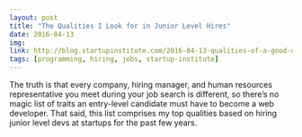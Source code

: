 ```yaml
---
layout: post
title: "The Qualities I Look for in Junior Level Hires"
date: 2016-04-13
img: 
link: http://blog.startupinstitute.com/2016-04-13-qualities-of-a-good-developer-karl-hughes/
tags: [programming, hiring, jobs, startup-institute]
---
```

The truth is that every company, hiring manager, and human resources representative you meet during your job search is different, so there’s no magic list of traits an entry-level candidate must have to become a web developer. That said, this list comprises my top qualities based on hiring junior level devs at startups for the past few years.
